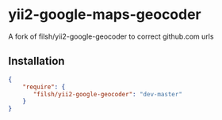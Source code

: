 yii2-google-maps-geocoder
=========================

A fork of filsh/yii2-google-geocoder to correct github.com urls

## Installation

```json
{
    "require": {
       "filsh/yii2-google-geocoder": "dev-master"
    }
}
```
